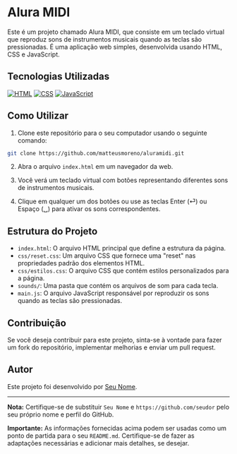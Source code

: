 # Alura MIDI

Este é um projeto chamado Alura MIDI, que consiste em um teclado virtual que reproduz sons de instrumentos musicais quando as teclas são pressionadas. É uma aplicação web simples, desenvolvida usando HTML, CSS e JavaScript.

## Tecnologias Utilizadas

[![HTML](https://img.shields.io/badge/HTML-5-orange)](https://www.w3.org/TR/html52/)
[![CSS](https://img.shields.io/badge/CSS-3-blue)](https://www.w3.org/TR/css-2022/)
[![JavaScript](https://img.shields.io/badge/JavaScript-ES6-yellow)](https://www.ecma-international.org/ecma-262/6.0/)

## Como Utilizar

1. Clone este repositório para o seu computador usando o seguinte comando:

```bash
git clone https://github.com/matteusmoreno/aluramidi.git
```

2. Abra o arquivo `index.html` em um navegador da web.

3. Você verá um teclado virtual com botões representando diferentes sons de instrumentos musicais.

4. Clique em qualquer um dos botões ou use as teclas Enter (⏎) ou Espaço (␣) para ativar os sons correspondentes.

## Estrutura do Projeto

- `index.html`: O arquivo HTML principal que define a estrutura da página.
- `css/reset.css`: Um arquivo CSS que fornece uma "reset" nas propriedades padrão dos elementos HTML.
- `css/estilos.css`: O arquivo CSS que contém estilos personalizados para a página.
- `sounds/`: Uma pasta que contém os arquivos de som para cada tecla.
- `main.js`: O arquivo JavaScript responsável por reproduzir os sons quando as teclas são pressionadas.

## Contribuição

Se você deseja contribuir para este projeto, sinta-se à vontade para fazer um fork do repositório, implementar melhorias e enviar um pull request.

## Autor

Este projeto foi desenvolvido por [Seu Nome](https://github.com/seudor).

---

**Nota:** Certifique-se de substituir `Seu Nome` e `https://github.com/seudor` pelo seu próprio nome e perfil do GitHub.

**Importante:** As informações fornecidas acima podem ser usadas como um ponto de partida para o seu `README.md`. Certifique-se de fazer as adaptações necessárias e adicionar mais detalhes, se desejar.

